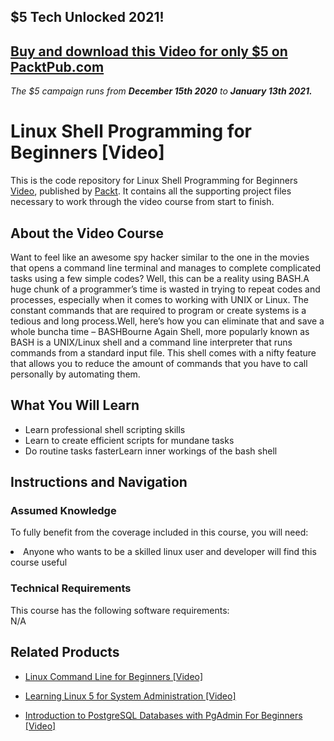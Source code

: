 ## $5 Tech Unlocked 2021!
[Buy and download this Video for only $5 on PacktPub.com](https://www.packtpub.com/product/linux-shell-programming-for-beginners-video/9781788475327)
-----
*The $5 campaign         runs from __December 15th 2020__ to __January 13th 2021.__*

# Linux Shell Programming for Beginners [Video]
This is the code repository for Linux Shell Programming for Beginners [Video](https://www.packtpub.com/virtualization-and-cloud/linux-shell-programming-beginners-video), published by [Packt](https://www.packtpub.com/?utm_source=github). It contains all the supporting project files necessary to work through the video course from start to finish.

## About the Video Course
Want to feel like an awesome spy hacker similar to the one in the movies that opens a command line terminal and manages to complete complicated tasks using a few simple codes? Well, this can be a reality using BASH.A huge chunk of a programmer’s time is wasted in trying to repeat codes and processes, especially when it comes to working with UNIX or Linux. The constant commands that are required to program or create systems is a tedious and long process.Well, here’s how you can eliminate that and save a whole buncha time – BASHBourne Again Shell, more popularly known as BASH is a UNIX/Linux shell and a command line interpreter that runs commands from a standard input file. This shell comes with a nifty feature that allows you to reduce the amount of commands that you have to call personally by automating them.

<H2>What You Will Learn</H2>
<DIV class=book-info-will-learn-text>
<UL>
<LI> Learn professional shell scripting skills </LI>
<LI> Learn to create efficient scripts for mundane tasks </LI>
<LI> Do routine tasks fasterLearn inner workings of the bash shell </LI>
</UL></DIV>

## Instructions and Navigation
### Assumed Knowledge
To fully benefit from the coverage included in this course, you will need:<br/>
<DIV class=book-info-will-learn-text>
<LI> Anyone who wants to be a skilled linux user and developer will find this course useful </LI>
</UL><DIV>

### Technical Requirements
This course has the following software requirements:<br/>
N/A

## Related Products
* [Linux Command Line for Beginners [Video]](https://www.packtpub.com/networking-and-servers/linux-command-line-beginners-video)

* [Learning Linux 5 for System Administration [Video]](https://www.packtpub.com/networking-and-servers/learning-linux-5-system-administration-video)

* [Introduction to PostgreSQL Databases with PgAdmin For Beginners [Video]](https://www.packtpub.com/application-development/introduction-postgresql-databases-pgadmin-beginners-video)

